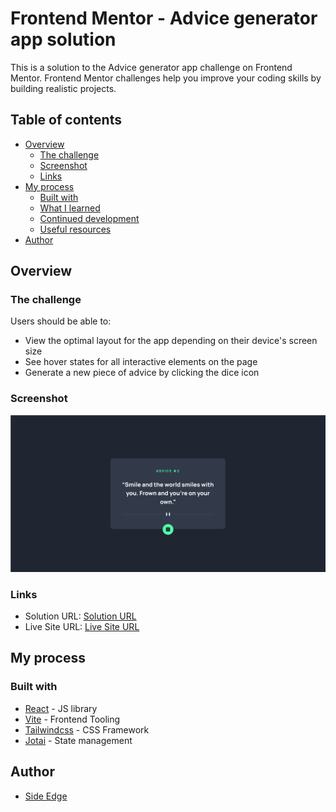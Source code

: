 # Frontend Mentor - Advice generator app solution

This is a solution to the Advice generator app challenge on Frontend Mentor. Frontend Mentor challenges help you improve your coding skills by building realistic projects.

## Table of contents

- [Overview](#overview)
  - [The challenge](#the-challenge)
  - [Screenshot](#screenshot)
  - [Links](#links)
- [My process](#my-process)
  - [Built with](#built-with)
  - [What I learned](#what-i-learned)
  - [Continued development](#continued-development)
  - [Useful resources](#useful-resources)
- [Author](#author)

## Overview

### The challenge

Users should be able to:

- View the optimal layout for the app depending on their device's screen size
- See hover states for all interactive elements on the page
- Generate a new piece of advice by clicking the dice icon

### Screenshot

![](./Screenshot.png)

### Links

- Solution URL: [Solution URL](https://github.com/sideedgetech/Advice-Generator)
- Live Site URL: [Live Site URL](https://advising.app.vercel.app)

## My process

### Built with

- [React](https://reactjs.org/) - JS library
- [Vite](https://nextjs.org/) - Frontend Tooling
- [Tailwindcss](https://tailwindcss.com/) - CSS Framework
- [Jotai](https://jotai.org/) - State management


## Author

- [Side Edge](github.com/sideedgetech)
